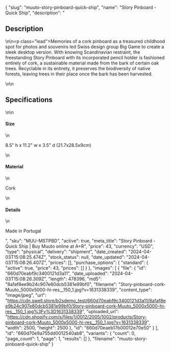 {
  "slug": "muuto-story-pinboard-quick-ship",
  "name": "Story Pinboard - Quick Ship",
  "description": "<h2>Description</h2>\n<!-- split -->\n<p class=\"lead\">Memories of a cork pinboard as a treasured childhood spot for photos and souvenirs led Swiss design group Big Game to create a sleek desktop version. With knowing Scandinavian restraint, the freestanding Story Pinboard with its incorporated pencil holder is fashioned entirely of cork, a sustainable material made from the bark of certain oak trees. Recyclable in its entirety, it preserves the biodiversity of native forests, leaving trees in their place once the bark has been harvested.</p>\n<!-- split -->\n<h2>Specifications</h2>\n<!-- split -->\n<h4>Size</h4>\n<p>8.5\" h x 11.2\" w x 3.5\" d (21.7x28.5x9cm)</p>\n<h4>Material</h4>\n<p>Cork</p>\n<h4>Details</h4>\n<p>Made in Portugal</p>",
  "sku": "MUU-MSTPBD",
  "active": true,
  "meta_title": "Story Pinboard - Quick Ship | Buy Muuto online at A+R",
  "price": 43,
  "currency": "USD",
  "type": "physical",
  "delivery": "shipment",
  "date_created": "2024-04-03T15:08:25.474Z",
  "stock_status": null,
  "date_updated": "2024-04-03T15:08:26.407Z",
  "prices": [],
  "purchase_options": {
    "standard": {
      "active": true,
      "price": 43,
      "prices": []
    }
  },
  "images": [
    {
      "file": {
        "id": "660d70eabf9c3400121d3a11",
        "date_uploaded": "2024-04-03T15:08:26.309Z",
        "length": 478396,
        "md5": "8a1af8ee9b24c907e60dcb5381e99bf0",
        "filename": "Story-pinboard-cork-Muuto_5000x5000-hi-res__150_1.jpg?v=1631338339",
        "content_type": "image/jpeg",
        "url": "https://cdn.swell.store/b2sdemo_test/660d70eabf9c3400121d3a11/8a1af8ee9b24c907e60dcb5381e99bf0/Story-pinboard-cork-Muuto_5000x5000-hi-res__150_1.jpg%3Fv%3D1631338339",
        "uploaded_url": "https://cdn.shopify.com/s/files/1/0012/2005/1002/products/Story-pinboard-cork-Muuto_5000x5000-hi-res__150_1.jpg?v=1631338339",
        "width": 2500,
        "height": 2500
      },
      "id": "660d70eaeb17b00012e70e50"
    }
  ],
  "id": "660d70e9a755dd0012540ab8",
  "variants": {
    "count": 0,
    "page_count": 1,
    "page": 1,
    "results": []
  },
  "filename": "muuto-story-pinboard-quick-ship"
}